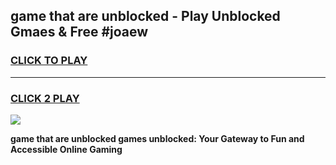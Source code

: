 
## game that are unblocked - Play Unblocked Gmaes & Free #joaew
<h3>
<a href="https://news.freeplayer.one?title=game_that_are_unblocked&ref=24F">CLICK TO PLAY</a></h3>
<hr>

<h3>
<a href="https://news.freeplayer.one?title=game_that_are_unblocked&ref=24F">CLICK 2 PLAY</a>
  
</h3>

<a href="https://news.freeplayer.one?title=game_that_are_unblocked&ref=24F/"><img src="https://clearcache.store/games.png"></a>


**game that are unblocked games unblocked: Your Gateway to Fun and Accessible Online Gaming**
